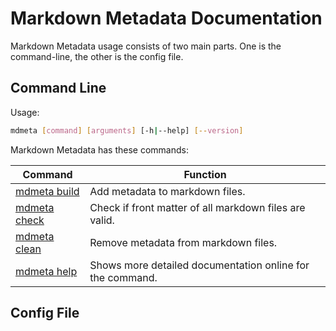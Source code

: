 # Markdown Metadata Documentation

Markdown Metadata usage consists of two main parts. One is the command-line, the other is the config file.

## Command Line

Usage:

```bash
mdmeta [command] [arguments] [-h|--help] [--version]
```

Markdown Metadata has these commands:

Command|Function
-|-
[mdmeta build][build]|Add metadata to markdown files.
[mdmeta check][check]|Check if front matter of all markdown files are valid.
[mdmeta clean][clean]|Remove metadata from markdown files.
[mdmeta help][help]|Shows more detailed documentation online for the command.

[build]: #
[check]: #
[clean]: #
[help]: #

## Config File

